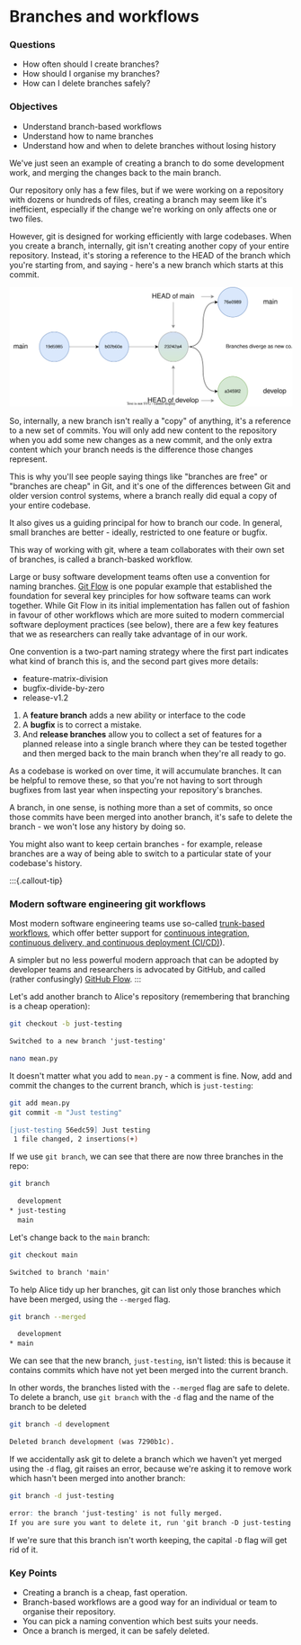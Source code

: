 # Branches and workflows

<div class="questions">

### Questions

- How often should I create branches?
- How should I organise my branches?
- How can I delete branches safely?

</div>

<div class="objectives">

### Objectives

- Understand branch-based workflows
- Understand how to name branches
- Understand how and when to delete branches without losing history

</div>  

We've just seen an example of creating a branch to do some development work, 
and merging the changes back to the main branch.

Our repository only has a few files, but if we were working on a repository
with dozens or hundreds of files, creating a branch may seem like it's
inefficient, especially if the change we're working on only affects one or
two files.

However, git is designed for working efficiently with large codebases. When
you create a branch, internally, git isn't creating another copy of your 
entire repository. Instead, it's storing a reference to the HEAD of the 
branch which you're starting from, and saying - here's a new branch which 
starts at this commit.

![A diagram showing how a branch starts](../fig/workflow_branch.svg)

So, internally, a new branch isn't really a "copy" of anything, it's a reference
to a new set of commits. You will only add new content to the repository 
when you add some new changes as a new commit, and the only extra content which
your branch needs is the difference those changes represent.

This is why you'll see people saying things like "branches are free" or
"branches are cheap" in Git, and it's one of the differences between Git and
older version control systems, where a branch really did equal a copy of your
entire codebase.

It also gives us a guiding principal for how to branch our code. In general,
small branches are better - ideally, restricted to one feature or bugfix.

This way of working with git, where a team collaborates with their own set
of branches, is called a branch-basked workflow.

Large or busy software development teams often use a convention for naming
branches. [Git Flow](https://nvie.com/posts/a-successful-git-branching-model/)
is one popular example that established the foundation for several key principles for how software teams can work together. While Git Flow in its initial implementation has fallen out of fashion in favour of other workflows which are more suited to modern commercial software deployment practices (see below), there are a few key features that we as researchers can really take advantage of in our work.

One convention is a two-part naming strategy where the first part indicates
what kind of branch this is, and the second part gives more details:

* feature-matrix-division
* bugfix-divide-by-zero
* release-v1.2

1. A **feature branch** adds a new ability or interface to the code
2. A **bugfix** is to correct a mistake.
3. And **release branches** allow you to collect a set of features for a planned release into a single branch where they can be tested together and then merged back to the main branch when they're all ready to go.

As a codebase is worked on over time, it will accumulate branches. It can be
helpful to remove these, so that you're not having to sort through bugfixes
from last year when inspecting your repository's branches.

A branch, in one sense, is nothing more than a set of commits, so once those
commits have been merged into another branch, it's safe to delete the branch -
we won't lose any history by doing so.

You might also want to keep certain branches - for example, release branches are
a way of being able to switch to a particular state of your codebase's history.

:::{.callout-tip}
### Modern software engineering git workflows

Most modern software engineering teams use so-called [trunk-based workflows](https://www.atlassian.com/continuous-delivery/continuous-integration/trunk-based-development), which offer better support for [continuous integration, continuous delivery, and continuous deployment (CI/CD)](https://www.atlassian.com/continuous-delivery)).

A simpler but no less powerful modern approach that can be adopted by developer teams and researchers is advocated by GitHub, and called (rather confusingly) [GitHub Flow](https://docs.github.com/en/get-started/quickstart/github-flow).
:::




Let's add another branch to Alice's repository (remembering that branching
is a cheap operation):

```sh
git checkout -b just-testing
```

```abc
Switched to a new branch 'just-testing'
```

```sh
nano mean.py
```

It doesn't matter what you add to `mean.py` - a comment is fine. Now, add and
commit the changes to the current branch, which is `just-testing`:

```sh
git add mean.py
git commit -m "Just testing"
```

```abc
[just-testing 56edc59] Just testing
 1 file changed, 2 insertions(+)
```

If we use `git branch`, we can see that there are now three branches in the
repo:

```sh
git branch
```

```abc
  development
* just-testing
  main
```

Let's change back to the `main` branch:

```sh
git checkout main
```

```abc
Switched to branch 'main'
```

To help Alice tidy up her branches, git can list only those branches which 
have been merged, using the `--merged` flag.

```sh
git branch --merged
```

```abc
  development
* main
```

We can see that the new branch, `just-testing`, isn't listed: this is because
it contains commits which have not yet been merged into the current branch.

In other words, the branches listed with the `--merged` flag are safe to delete.
To delete a branch, use `git branch` with the `-d` flag and the name of the
branch to be deleted

```sh
git branch -d development
```

```abc
Deleted branch development (was 7290b1c).
```

If we accidentally ask git to delete a branch which we haven't yet merged using
the `-d` flag, git raises an error, because we're asking it to remove work which
hasn't been merged into another branch:

```sh
git branch -d just-testing
```

```abc
error: the branch 'just-testing' is not fully merged.
If you are sure you want to delete it, run 'git branch -D just-testing'
```

If we're sure that this branch isn't worth keeping, the capital `-D` flag 
will get rid of it.

<div class="keypoints">

### Key Points

- Creating a branch is a cheap, fast operation.
- Branch-based workflows are a good way for an individual or team to organise their repository.
- You can pick a naming convention which best suits your needs.
- Once a branch is merged, it can be safely deleted.

</div>
